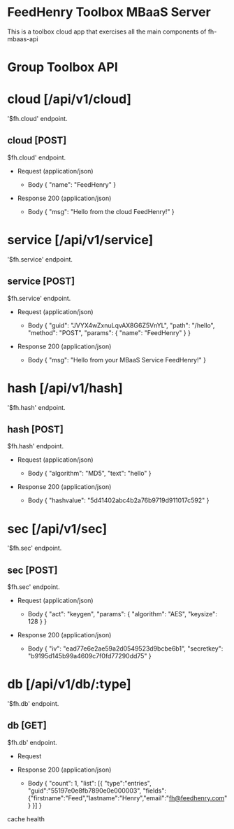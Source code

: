 # FeedHenry Toolbox MBaaS Server

This is a toolbox cloud app that exercises all the main components of fh-mbaas-api 

# Group Toolbox API

# cloud [/api/v1/cloud]

'$fh.cloud' endpoint.

## cloud [POST] 

$fh.cloud' endpoint.

+ Request (application/json)
    + Body
            {
              "name": "FeedHenry"
            }

+ Response 200 (application/json)
    + Body
            {
              "msg": "Hello from the cloud FeedHenry!"
            }
            
# service [/api/v1/service]

'$fh.service' endpoint.

## service [POST] 

$fh.service' endpoint.

+ Request (application/json)
    + Body
            {
              "guid": "JVYX4wZxnuLqvAX8G6Z5VnYL",
              "path": "/hello",
              "method": "POST",
              "params": { "name": "FeedHenry" }
            }

+ Response 200 (application/json)
    + Body
            {
              "msg": "Hello from your MBaaS Service FeedHenry!"
            }
            

# hash [/api/v1/hash]

'$fh.hash' endpoint.

## hash [POST] 

$fh.hash' endpoint.

+ Request (application/json)
    + Body
            {
              "algorithm": "MD5",
              "text": "hello"
            }

+ Response 200 (application/json)
    + Body
            {
              "hashvalue": "5d41402abc4b2a76b9719d911017c592"
            }

# sec [/api/v1/sec]

'$fh.sec' endpoint.

## sec [POST] 

$fh.sec' endpoint.

+ Request (application/json)
    + Body
            {
              "act": "keygen",
              "params": { "algorithm": "AES", "keysize": 128 }
            }

+ Response 200 (application/json)
    + Body
            {
              "iv": "ead77e6e2ae59a2d0549523d9bcbe6b1",
              "secretkey": "b9195d145b99a4609c7f0fd77290dd75" 
            }
            
# db [/api/v1/db/:type]

'$fh.db' endpoint.

## db [GET] 

$fh.db' endpoint.

+ Request

+ Response 200 (application/json)
    + Body
            {
              "count": 1,
              "list": [{
                "type":"entries",
                "guid":"55197e0e8fb7890e0e000003",
                "fields":{"firstname":"Feed","lastname":"Henry","email":"fh@feedhenry.com"}
              }]
            }
            
cache
health